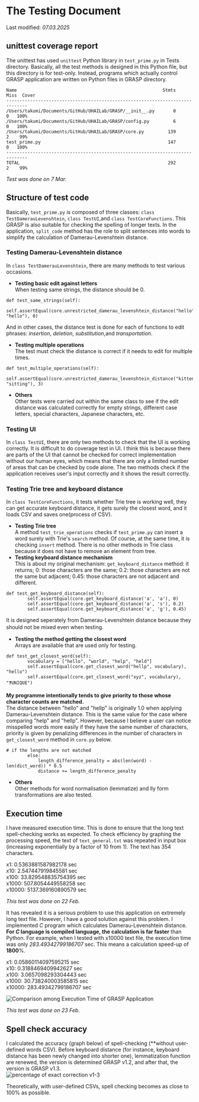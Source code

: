 # The Testing Document
Last modified: *07.03.2025*

## unittest coverage report
The unittest has used ```unittest``` Python library in ```test_prime.py``` in Tests directory. Basically, all the test methods is designed in this Python file, but this directory is for test-only. Instead, programs which actually control GRASP application are written on Python files in GRASP directory.

```
Name                                                       Stmts   Miss  Cover
------------------------------------------------------------------------------
/Users/takumi/Documents/GitHub/UHAILab/GRASP/__init__.py       0      0   100%
/Users/takumi/Documents/GitHub/UHAILab/GRASP/config.py         6      0   100%
/Users/takumi/Documents/GitHub/UHAILab/GRASP/core.py         139      2    99%
test_prime.py                                                147      0   100%
------------------------------------------------------------------------------
TOTAL                                                        292      2    99%
``` 

*Test was done on 7 Mar.*

## Structure of test code
Basically, ```test_prime.py``` is composed of three classes: `class TestDamerauLevenshtein`, `class TestUI`,and `class TestCoreFunctions`. This GRASP is also suitable for checking the spelling of longer texts. In the application, `split_code` method has the role to split sentences into words to simplify the calculation of Damerau-Levenshtein distance.  
### Testing Damerau-Levenshtein distance
In `class TestDamerauLevenshtein`, there are many methods to test various occasions.  
- **Testing basic edit against letters**  
When testing same strings, the distance should be 0.  
``` 
def test_same_strings(self):
        self.assertEqual(core.unrestricted_damerau_levenshtein_distance("hello", "hello"), 0)
``` 
And in other cases, the distance test is done for each of functions to edit phrases: *insertion*, *deletion*, *substitution*,and *transportation*.  
- **Testing multiple operations**  
The test must check the distance is correct if it needs to edit for multiple times.   
```
def test_multiple_operations(self):
        self.assertEqual(core.unrestricted_damerau_levenshtein_distance("kitten", "sitting"), 3)
```  
- **Others**  
Other tests were carried out within the same class to see if the edit distance was calculated correctly for empty strings, different case letters, special characters, Japanese characters, etc.  

### Testing UI
In `class TestUI`, there are only two methods to check that the UI is working correctly. It is difficult to do coverage test in UI. I think this is because there are parts of the UI that cannot be checked for correct implementation without our human eyes, which means that there are only a limited number of areas that can be checked by code alone. The two methods check if the application receives user's input correctly and it shows the result correctly.  

### Testing Trie tree and keyboard distance
In `class TestCoreFunctions`, it tests whether Trie tree is working well, they can get accurate keyboard distance, it gets surely the closest word, and it loads CSV and saves one(process of CSV).  
- **Testing Trie tree**  
A method `test_trie_operations` checks if `test_prime.py` can insert a word surely with Trie's `search` method. Of course, at the same time, it is checking `insert` method. There is no other methods in Trie class because it does not have to remove an element from tree.
- **Testing keyboard distance mechanism**  
This is about my original mechanism: `get_keyboard_distance` method: it returns; 0: those characters are the same; 0.2: those characters are not the same but adjacent; 0.45: those characters are not adjacent and different.  
```
def test_get_keyboard_distance(self):
        self.assertEqual(core.get_keyboard_distance('a', 'a'), 0)
        self.assertEqual(core.get_keyboard_distance('a', 's'), 0.2)
        self.assertEqual(core.get_keyboard_distance('a', 'g'), 0.45)
```
It is designed seperately from Damerau-Levenshtein distance because they should not be mixed even when testing.　　
- **Testing the method getting the closest word**  
Arrays are available that are used only for testing.
```
def test_get_closest_word(self):
        vocabulary = ["hello", "world", "help", "held"]
        self.assertEqual(core.get_closest_word("hellp", vocabulary), "hello")
        self.assertEqual(core.get_closest_word("xyz", vocabulary), "❓UNIQUE")
```
**My programme intentionally tends to give priority to those whose character counts are matched.**  
The distance between "hello" and "hellp" is originally 1.0 when applying Damerau-Levenshtein distance. This is the same value for the case where comparing "help" and "hellp". However, because I believe a user can notice misspelled words more easily if they have the same number of characters, priority is given by penalizing differences in the number of characters in `get_closest_word` method in `core.py` below.
```
# if the lengths are not matched
        else:
            length_difference_penalty = abs(len(word) - len(dict_word)) * 0.5
            distance += length_difference_penalty
```  
- **Others**  
Other methods for word normalisation (lemmatize) and lly form transformations are also tested.  

## Execution time
I have measured execution time. This is done to ensure that the long text spell-checking works as expected. To check efficiency by graphing the processing speed, the text of `text_general.txt` was repeated in input box (increasing exponentially by a factor of 10 from 1). The text has 354 characters.   

x1: 0.5363881587982178 sec  
x10: 2.547447919845581 sec  
x100: 33.829548835754395 sec  
x1000: 507.8054449558258 sec  
x10000: 5137.369160890579 sec  

*This test was done on 22 Feb.*  

It has revealed it is a serious problem to use this application on extremely long text file. However, I have a good solution against this problem. I implemented *C* program which calculates Damerau-Levenshtein distance. **For *C* language is compiled language, the calculation is far faster** than Python. For example, when I tested with x10000 text file, the execution time was only *283.49342799186707* sec. This means a calculation speed-up of **1800**%.  

x1: 0.05860114097595215 sec  
x10: 0.3188469409942627 sec  
x100: 3.0657098293304443 sec  
x1000: 30.738240003585815 sec  
x10000: 283.49342799186707 sec  

![Comparison among Execution Time of GRASP Application ](https://github.com/user-attachments/assets/6e2e8b19-e8e1-4364-9ce1-10ba6928e5bb)  

*This test was done on 23 Feb.*  

## Spell check accuracy
I calculated the accuracy (graph below) of spell-checking (**without user-defined words CSV).  Before keyboard distance (for instance, keyboard distance has been newly changed into shorter one), lemmatization function are renewed, the version is determined GRASP v1.2, and after that, the version is GRASP v1.3.  
![percentage of exact correction v1-3](https://github.com/user-attachments/assets/83c22e01-487e-4dc5-b06f-e6c04229c8f0)  

Theoretically, with user-defined CSVs, spell checking becomes as close to 100% as possible.

